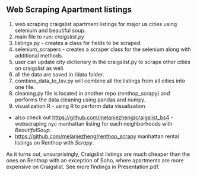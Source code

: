 ## Web Scraping Apartment listings

1. web scraping craigslist apartment listings for major us cities using selenium and beautiful soup.
2. main file to run: <i>craigslist.py</i>
3. listings.py - creates a class for fields to be scraped.
4. selenium_scrapers - creates a scraper class for the selenium along with additional methods.
5. user can update city dictionary in the craigslist.py to scrape other cities on craigslist as well.
6. all the data are saved in /data folder.
7. combine_data_to_tsv.py will combine all the listings from all cities into one file.
8. cleaning.py file is located in another repo (renthop_scrapy) and performs the data cleaning using pandas and numpy.
9. visualization.R - using R to perform data visualization

- also check out https://github.com/melaniezheng/craigslist_bs4 - webscraping nyc manhattan listing for each neighborhoods with <i>BeautifulSoup</i>.
- https://github.com/melaniezheng/renthop_scrapy manhattan rental listings on Renthop with <i>Scrapy</i>. 

As it turns out, unsurprisingly, Craigslist listings are much cheaper than the ones on Renthop with an exception of Soho, where apartments are more expensive on Craigslist. See more findings in Presentation.pdf.
